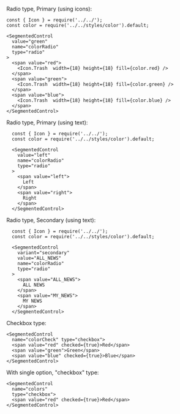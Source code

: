 Radio type, Primary (using icons):

    const { Icon } = require('../../');
    const color = require('../../styles/color').default;

    <SegmentedControl
      value="green"
      name="colorRadio"
      type="radio"
    >
      <span value="red">
        <Icon.Trash  width={18} height={18} fill={color.red} />
      </span>
      <span value="green">
        <Icon.Trash  width={18} height={18} fill={color.green} />
      </span>
      <span value="blue">
        <Icon.Trash  width={18} height={18} fill={color.blue} />
      </span>
    </SegmentedControl>


  Radio type, Primary (using text):

      const { Icon } = require('../../');
      const color = require('../../styles/color').default;

      <SegmentedControl
        value="left"
        name="colorRadio"
        type="radio"
      >
        <span value="left">
          Left
        </span>
        <span value="right">
          Right
        </span>
      </SegmentedControl>



  Radio type, Secondary (using text):

      const { Icon } = require('../../');
      const color = require('../../styles/color').default;

      <SegmentedControl
        variant="secondary"
        value="ALL_NEWS"
        name="colorRadio"
        type="radio"
      >
        <span value="ALL_NEWS">
          ALL NEWS
        </span>
        <span value="MY_NEWS">
          MY NEWS
        </span>
      </SegmentedControl>


Checkbox type:

    <SegmentedControl
      name="colorCheck" type="checkbox">
      <span value="red" checked={true}>Red</span>
      <span value="green">Green</span>
      <span value="blue" checked={true}>Blue</span>
    </SegmentedControl>


With single option, "checkbox" type:

    <SegmentedControl
      name="colors"
      type="checkbox">
      <span value="red" checked={true}>Red</span>
    </SegmentedControl>
